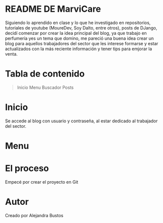 # README DE MarviCare

Siguiendo lo aprendido en clase y lo que he investigado en repositorios, 
tutoriales de youtube (MoureDev, Soy Dalto, entre otros), posts de DJango,  
decidí comenzar por crear la idea principal del blog, ya que trabajo en perfumería yes un tema que domino, 
me pareció una buena idea crear un blog para aquellos trabajadores del sector que les interese formarse 
y estar actualizados con la más reciente información y tener tips para emjorar la venta.




# Tabla de contenido

>Inicio
>Menu
>Buscador
>Posts

# Inicio
Se accede al blog con usuario y contraseña, al estar dedicado al trabajador del sector. 

# Menu



# El proceso

Empecé por crear el proyecto en Git


# Autor

Creado por Alejandra Bustos
